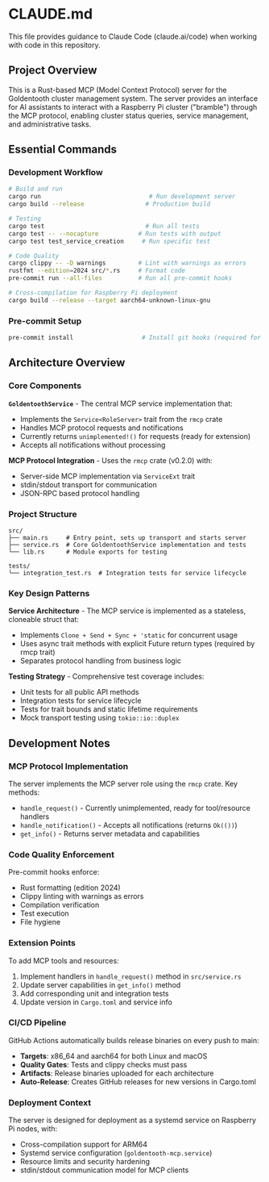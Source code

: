 # CLAUDE.md

This file provides guidance to Claude Code (claude.ai/code) when working with code in this repository.

## Project Overview

This is a Rust-based MCP (Model Context Protocol) server for the Goldentooth cluster management system. The server provides an interface for AI assistants to interact with a Raspberry Pi cluster ("bramble") through the MCP protocol, enabling cluster status queries, service management, and administrative tasks.

## Essential Commands

### Development Workflow
```bash
# Build and run
cargo run                              # Run development server
cargo build --release                 # Production build

# Testing
cargo test                            # Run all tests
cargo test -- --nocapture           # Run tests with output
cargo test test_service_creation     # Run specific test

# Code Quality
cargo clippy -- -D warnings         # Lint with warnings as errors
rustfmt --edition=2024 src/*.rs     # Format code
pre-commit run --all-files          # Run all pre-commit hooks

# Cross-compilation for Raspberry Pi deployment
cargo build --release --target aarch64-unknown-linux-gnu
```

### Pre-commit Setup
```bash
pre-commit install                   # Install git hooks (required for development)
```

## Architecture Overview

### Core Components

**`GoldentoothService`** - The central MCP service implementation that:
- Implements the `Service<RoleServer>` trait from the `rmcp` crate
- Handles MCP protocol requests and notifications
- Currently returns `unimplemented!()` for requests (ready for extension)
- Accepts all notifications without processing

**MCP Protocol Integration** - Uses the `rmcp` crate (v0.2.0) with:
- Server-side MCP implementation via `ServiceExt` trait
- stdin/stdout transport for communication
- JSON-RPC based protocol handling

### Project Structure

```
src/
├── main.rs     # Entry point, sets up transport and starts server
├── service.rs  # Core GoldentoothService implementation and tests
└── lib.rs      # Module exports for testing

tests/
└── integration_test.rs  # Integration tests for service lifecycle
```

### Key Design Patterns

**Service Architecture** - The MCP service is implemented as a stateless, cloneable struct that:
- Implements `Clone + Send + Sync + 'static` for concurrent usage
- Uses async trait methods with explicit Future return types (required by rmcp trait)
- Separates protocol handling from business logic

**Testing Strategy** - Comprehensive test coverage includes:
- Unit tests for all public API methods
- Integration tests for service lifecycle
- Tests for trait bounds and static lifetime requirements
- Mock transport testing using `tokio::io::duplex`

## Development Notes

### MCP Protocol Implementation

The server implements the MCP server role using the `rmcp` crate. Key methods:
- `handle_request()` - Currently unimplemented, ready for tool/resource handlers
- `handle_notification()` - Accepts all notifications (returns `Ok(())`)
- `get_info()` - Returns server metadata and capabilities

### Code Quality Enforcement

Pre-commit hooks enforce:
- Rust formatting (edition 2024)
- Clippy linting with warnings as errors
- Compilation verification
- Test execution
- File hygiene

### Extension Points

To add MCP tools and resources:
1. Implement handlers in `handle_request()` method in `src/service.rs`
2. Update server capabilities in `get_info()` method
3. Add corresponding unit and integration tests
4. Update version in `Cargo.toml` and service info

### CI/CD Pipeline

GitHub Actions automatically builds release binaries on every push to main:
- **Targets**: x86_64 and aarch64 for both Linux and macOS
- **Quality Gates**: Tests and clippy checks must pass
- **Artifacts**: Release binaries uploaded for each architecture
- **Auto-Release**: Creates GitHub releases for new versions in Cargo.toml

### Deployment Context

The server is designed for deployment as a systemd service on Raspberry Pi nodes, with:
- Cross-compilation support for ARM64
- Systemd service configuration (`goldentooth-mcp.service`)
- Resource limits and security hardening
- stdin/stdout communication model for MCP clients
